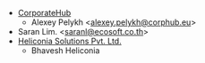 - [CorporateHub](https://corporatehub.eu/)
  - Alexey Pelykh \<<alexey.pelykh@corphub.eu>\>
- Saran Lim. \<<saranl@ecosoft.co.th>\>
- [Heliconia Solutions Pvt. Ltd.](https://www.heliconia.io)
  - Bhavesh Heliconia

